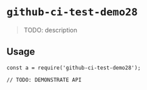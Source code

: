 
# `github-ci-test-demo28`

> TODO: description

## Usage

```
const a = require('github-ci-test-demo28');

// TODO: DEMONSTRATE API
```


